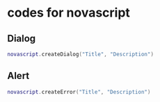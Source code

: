 # codes for novascript
## Dialog
```lua
novascript.createDialog("Title", "Description")
```
## Alert
```lua
novascript.createError("Title", "Description")
```
